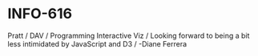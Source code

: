 # INFO-616
Pratt / DAV / Programming Interactive Viz / 
Looking forward to being a bit less intimidated by JavaScript and D3 / 
-Diane Ferrera
